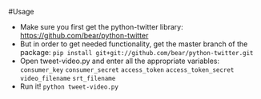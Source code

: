 #Usage

- Make sure you first get the python-twitter library: https://github.com/bear/python-twitter
- But in order to get needed functionality, get the master branch of the package: `pip install git+git://github.com/bear/python-twitter.git`
- Open tweet-video.py and enter all the appropriate variables: `consumer_key`
`consumer_secret` `access_token` `access_token_secret` `video_filename` `srt_filename`
- Run it! `python tweet-video.py`